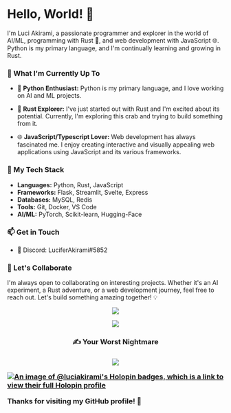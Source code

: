 # Hello, World! 👋

I'm Luci Akirami, a passionate programmer and explorer in the world of AI/ML, programming with Rust 🦀, and web development with JavaScript 🌐. Python is my primary language, and I'm continually learning and growing in Rust.

### 🌱 What I'm Currently Up To

- 🐍 **Python Enthusiast:** Python is my primary language, and I love working on AI and ML projects. 

- 🦀 **Rust Explorer:** I've just started out with Rust and I'm excited about its potential. Currently, I'm exploring this crab and trying to build something from it.

- 🌐 **JavaScript/Typescript Lover:** Web development has always fascinated me. I enjoy creating interactive and visually appealing web applications using JavaScript and its various frameworks.


### 🔧 My Tech Stack

- **Languages:** Python, Rust, JavaScript
- **Frameworks:** Flask, Streamlit, Svelte, Express
- **Databases:** MySQL, Redis
- **Tools:** Git, Docker, VS Code
- **AI/ML:** PyTorch, Scikit-learn, Hugging-Face


### 📫 Get in Touch

- 💬 Discord: LuciferAkirami#5852

### 🤝 Let's Collaborate

I'm always open to collaborating on interesting projects. Whether it's an AI experiment, a Rust adventure, or a web development journey, feel free to reach out. Let's build something amazing together! 💡

<!--
![](https://github-readme-stats.vercel.app/api?username=LuciAkirami&theme=radical&hide_border=false&include_all_commits=true&count_private=false)<br/>
![](https://github-readme-streak-stats.herokuapp.com/?user=LuciAkirami&theme=radical&hide_border=false)<br/>
![](https://github-readme-stats.vercel.app/api/top-langs/?username=LuciAkirami&theme=radical&hide_border=false&include_all_commits=true&count_private=false&layout=compact)
-->
<!--
<p align="center">
  <img src="https://github-readme-stats.vercel.app/api?username=LuciAkirami&theme=radical&hide_border=false&include_all_commits=true&count_private=false&show_icons=true" alt="Luci Akirami's GitHub Stats" />
</p>
-->
<p align="center">
  <img src="https://github-readme-streak-stats.herokuapp.com/?user=LuciAkirami&theme=radical&hide_border=false"/>
</p>
<p align="center">
  <img src="https://github-readme-stats.vercel.app/api/top-langs/?username=LuciAkirami&theme=radical&hide_border=false&include_all_commits=true&count_private=false&layout=compact&hide=jupyter%20notebook" />
</p>

<p align="center">
  <h3 align="center">✍️ Your Worst Nightmare<h3>
</p>

<!--
![](https://quotes-github-readme.vercel.app/api?type=vertical&theme=radical&quote=Why%20do%20we%20fall,%20Bruce?%20So%20we%20can%20learn%20to%20handle%20Option%20and%20Result.)
-->
<p align="center">
  <img src="https://quotes-github-readme.vercel.app/api?type=vertical&theme=radical&quote=Why%20do%20we%20fall,%20Bruce?%20So%20we%20can%20learn%20to%20handle%20Option%20and%20Result" />
</p>

[![An image of @luciakirami's Holopin badges, which is a link to view their full Holopin profile](https://holopin.me/luciakirami)](https://holopin.io/@luciakirami)

Thanks for visiting my GitHub profile! 🚀
